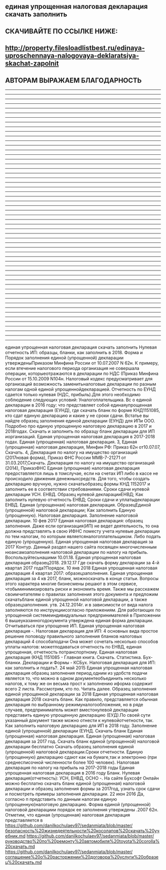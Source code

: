единая упрощенная налоговая декларация скачать заполнить
--------------------------------------------------
СКАЧИВАЙТЕ ПО ССЫЛКЕ НИЖЕ:
--------------------------------------------------
http://property.filesloadlistbest.ru/edinaya-uproschennaya-nalogovaya-deklaratsiya-skachat-zapolnit
--------------------------------------------------
АВТОРАМ ВЫРАЖАЕМ БЛАГОДАРНОСТЬ
--------------------------------------------------
--------------------------------------------------
--------------------------------------------------
--------------------------------------------------
--------------------------------------------------
--------------------------------------------------
--------------------------------------------------
--------------------------------------------------
--------------------------------------------------
--------------------------------------------------
--------------------------------------------------
--------------------------------------------------
--------------------------------------------------
--------------------------------------------------
--------------------------------------------------
--------------------------------------------------
--------------------------------------------------
--------------------------------------------------
--------------------------------------------------
--------------------------------------------------
--------------------------------------------------
--------------------------------------------------
--------------------------------------------------
--------------------------------------------------
--------------------------------------------------
--------------------------------------------------
--------------------------------------------------
--------------------------------------------------
--------------------------------------------------
--------------------------------------------------
--------------------------------------------------
--------------------------------------------------
--------------------------------------------------
--------------------------------------------------
--------------------------------------------------
--------------------------------------------------
--------------------------------------------------
--------------------------------------------------
--------------------------------------------------
--------------------------------------------------
--------------------------------------------------
--------------------------------------------------
--------------------------------------------------
--------------------------------------------------
--------------------------------------------------
--------------------------------------------------
--------------------------------------------------
--------------------------------------------------
--------------------------------------------------
--------------------------------------------------
--------------------------------------------------
--------------------------------------------------
--------------------------------------------------
--------------------------------------------------
--------------------------------------------------
--------------------------------------------------
единая упрощенная налоговая декларация скачать заполнить Нулевая отчетность ИП: образцы, бланки, как заполнить в 2018. Форма и Порядок заполнения единой (упрощенной) декларации утвержденыПриказом Минфина России от 10.07.2007 N 62н.  К примеру, если втечение налогового периода организация не совершала операции, которыеотражаются в декларации по НДС (Приказ Минфина России от 15.10.2009 N104н. Налоговый кодекс предусматривает для организаций возможность заменитьналоговые декларации по разным налогам одной единой упрощеннойдекларацией. Отчетность по ЕУНД сдается только нулевая (НДС, прибыль).Для этого необходимо соблюдение следующих условий: Уналогоплательщика. Вс о единой декларации в 2016 году: что представляет собой единаяупрощенная налоговая декларация (ЕУНД), где скачать бланк по форме КНД1151085, кто сдат единую декларацию и какие у не сроки сдачи.  Встатье вы найдте образец заполнения единой декларации (ЕУНД) для ИПи ООО. Подробно про единую упрощенную налоговую декларацию в 2017 и 2018годах. Скачать и заполнить по образцу бланк декларации для ИП иорганизаций. Единая упрощенная налоговая декларация в 2017-2018 годах. Единая (упрощенная) налоговая декларация. 3, Единая (упрощенная) налоговая декларация, Минфин РФ: Приказ 62н от10.07.07, Скачать. 4, Декларация по налогу на имущество организаций (2017новая форма), Приказ ФНС России  ММВ-7-21271 от 31.03.2017,Скачать. Декларация по налогу на имущество организаций (2014), ПриказФНС
Единая (упрощнная) налоговая декларация предоставляется лишь в томслучае, если на счетах ИП либо в кассе не происходило движения денежныхсредств.  Для того, чтобы создать декларацию вручную, нужно скачатьобразец формы КНД 1152017 и заполнить ее в соответствии стребованиями. Сроки сдачи нулевой декларации УСН. ЕНВД. Образец нулевой декларацииЕНВД; Как заполнить нулевую отчетность ЕНВД; Сроки сдачи и уплатыдекларации ЕНВД. Единая (упрощенная) налоговая декларация. ОбразецЕдиной (упрощенной) налоговой декларации; Как заполнить Единую (упрощенную). Налоговая декларация. Заполнение налоговой декларации. 10 фев 2017  Единая налоговая декларация: образец заполнения. Даже если организация(ИП) не ведет деятельность, то она должна представлять в свою ИФНС поместу учета нулевые декларации по тем налогам, по которым являетсяналогоплательщиком. Либо подать единую (упрощенную). Единая упрощенная налоговая декларация за 2017  Контур. Данный раздел нашего сайта посвящен многочисленным нюансамзаполнения налоговой декларации по налогу на прибыль. Воспользуйтесьнашими  10.01.18. Единая упрощенная налоговая декларация  образец2018. 29.12.17  Где скачать форму декларации за 4-й квартал 2017 года?Порядок. 10 янв 2018  Единая упрощенная налоговая декларация 4 квартал 2017: образецзаполнения. Единая упрощенная декларация за 4 кв 2017, бланк, можноскачать в конце статьи. Вопросы этого характера многие бизнесмены решают в этом сервисе, чтобыминимизировать риски и экономить время. Также мы расскажем своимчитателям о правилах заполнения этого документа и предложим скачатьбланк единой упрощенной налоговой декларации, а также образецзаполнения.
утв. 24.12.2014г. и в зависимости от вида налога заполняются по инструкциисогласно приложениям. Для работающих по упрощенной системеиндивидуальных предпринимателей в Приложении 6 вышеуказанногодокумента утверждена единая форма декларации. Отчитываться при упрощенке ИП. Единая упрощенная налоговая декларация -. Налоговая декларация для ИП: 4 основных вида  простое решение поповоду правильного заполнения бланков налоговых деклараций  4 способаподачи  Она может сочетать несколько способов уплаты налогов: можетподаваться отчетность по ЕНВД, единая упрощенная, отчетность потранспортному. Единая налоговая декларация (КНД 1151085  - Главная книга. Скачать. Статистика. Бух-бланки. Декларации и Формы  - КСБух. Налоговая декларация для ИП: как заполнить и подать?. 24 май 2015  Единая упрощенная налоговая декларация образец заполнения  период,одним из удобств подачи является то, что можно в одном документеобъединить несколько налогов, к тому же он весьма прост к заполнению иформа содержит всего 2 листа. Рассмотрим, кто по. Читать далее. Образец заполнения единой упрощенной декларации за 2018
Единая упрощенная налоговая декларация 2018  скачать бланк. Как правило, представляется обычная декларация по выбранному режимуналогообложения, но в ряде случаев, предприниматель может вместонулевой декларации представить единую упрощенную декларацию (ЕУД).По своей сути указанный документ также можно отнести к нулевойотчетности, так. Как заполнить налоговую декларацию для ИП в 2018 году. Заполнение единой (упрощенной) декларации (ЕУНД. Скачать бланк Единая (упрощенная) налоговая декларация. Единая (упрощенная) налоговая декларация за 2017 год. Скачать бланк единой (упрощенной) налоговой декларации бесплатно Скачать образец заполнения единой (упрощенной) налоговой декларации.Сроки отчетности. Единую (упрощенную) декларацию сдают как на бумаге,так и электронно (при среднесписочной численности более 100 человек). Налоговая декларация по налогу на прибыль на 2017-2018 годы
Единая упрощенная налоговая декларация в 2016 году  Бланк. Нулевая декларация(отчетность): УСН, ЕНВД, ОСНО -. На сайте Бухсофт Онлайн можно бесплатно скачать бланк единой (упрощенная) налоговой декларации и образец заполнения формы за 2017год, узнать срок сдачи и посмотреть примеры заполнения декларации. 22 июн 2016  Да, согласно п  представить по данным налогам единую (упрощенную)налоговую декларацию. Форма единой (упрощенной) налоговой декларациии порядок ее заполнения утверждены  .2007  62н. Отметим, что единая (упрощенная) налоговая декларация представляется в
https://github.com/danilkochulaev97/sedanmiata/blob/master/безопасность%20жизнедеятельности%20косолапов%20скачать%20учебник.md
https://github.com/danilkochulaev97/sedanmiata/blob/master/руководство%20по%20ремонту%20автомобиля%20toyota%20corolla%20скачать.md
https://github.com/danilkochulaev97/sedanmiata/blob/master/соглашение%20о%20расторжении%20договора%20услуги%20образец%20скачать.md